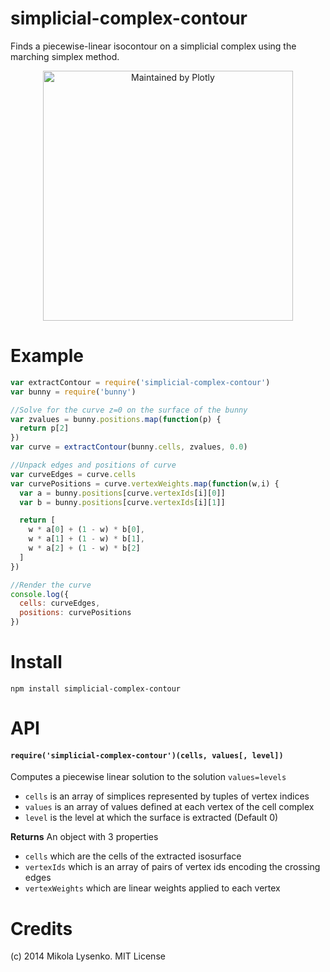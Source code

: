simplicial-complex-contour
==========================
Finds a piecewise-linear isocontour on a simplicial complex using the marching simplex method.

<div align="center">
  <a href="https://dash.plotly.com/project-maintenance">
    <img src="https://dash.plotly.com/assets/images/maintained-by-plotly.png" width="400px" alt="Maintained by Plotly">
  </a>
</div>


# Example

```javascript
var extractContour = require('simplicial-complex-contour')
var bunny = require('bunny')

//Solve for the curve z=0 on the surface of the bunny
var zvalues = bunny.positions.map(function(p) {
  return p[2]
})
var curve = extractContour(bunny.cells, zvalues, 0.0)

//Unpack edges and positions of curve
var curveEdges = curve.cells
var curvePositions = curve.vertexWeights.map(function(w,i) {
  var a = bunny.positions[curve.vertexIds[i][0]]
  var b = bunny.positions[curve.vertexIds[i][1]]

  return [
    w * a[0] + (1 - w) * b[0],
    w * a[1] + (1 - w) * b[1],
    w * a[2] + (1 - w) * b[2]
  ]
})

//Render the curve
console.log({
  cells: curveEdges,
  positions: curvePositions
})
```

# Install

```
npm install simplicial-complex-contour
```

# API

#### `require('simplicial-complex-contour')(cells, values[, level])`
Computes a piecewise linear solution to the solution `values=levels`

* `cells` is an array of simplices represented by tuples of vertex indices
* `values` is an array of values defined at each vertex of the cell complex
* `level` is the level at which the surface is extracted (Default 0)

**Returns** An object with 3 properties

* `cells` which are the cells of the extracted isosurface
* `vertexIds` which is an array of pairs of vertex ids encoding the crossing edges
* `vertexWeights` which are linear weights applied to each vertex

# Credits
(c) 2014 Mikola Lysenko. MIT License
